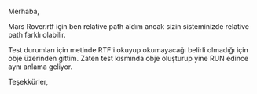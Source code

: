 Merhaba,

Mars Rover.rtf için ben relative path aldım ancak sizin sisteminizde relative path farklı olabilir.

Test durumları için metinde RTF'i okuyup okumayacağı belirli olmadığı için obje üzerinden gittim. Zaten test kısmında obje oluşturup yine RUN edince aynı anlama geliyor.

Teşekkürler,

